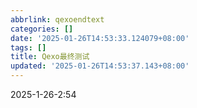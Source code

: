 ```yaml
---
abbrlink: qexoendtext
categories: []
date: '2025-01-26T14:53:33.124079+08:00'
tags: []
title: Qexo最终测试
updated: '2025-01-26T14:53:37.143+08:00'
---
```

2025-1-26-2:54
